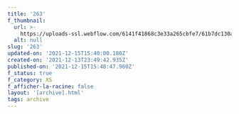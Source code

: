 ```yaml
---
title: '263'
f_thumbnail:
  url: >-
    https://uploads-ssl.webflow.com/6141f41868c3e33a265cbfe7/61b7dc130a59877cec5e74c4_263.jpg
  alt: null
slug: '263'
updated-on: '2021-12-15T15:40:00.180Z'
created-on: '2021-12-13T23:49:42.935Z'
published-on: '2021-12-15T15:48:47.960Z'
f_status: true
f_category: XS
f_afficher-la-racine: false
layout: '[archive].html'
tags: archive
---
```



